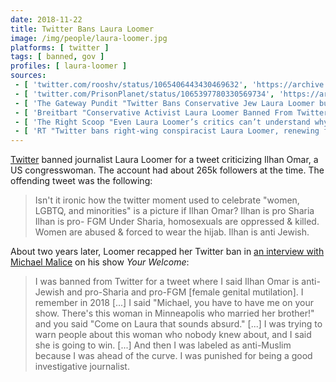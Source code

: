 ```yaml
---
date: 2018-11-22
title: Twitter Bans Laura Loomer
image: /img/people/laura-loomer.jpg
platforms: [ twitter ]
tags: [ banned, gov ]
profiles: [ laura-loomer ]
sources:
 - [ 'twitter.com/rooshv/status/1065406443430469632', 'https://archive.is/4tGB2' ]
 - [ 'twitter.com/PrisonPlanet/status/1065397780330569734', 'https://archive.is/PnkIr' ]
 - [ 'The Gateway Pundit "Twitter Bans Conservative Jew Laura Loomer but Farrakhan, Islamists, Anti-Semites and Threats Against Trump Family Still Allowed" by Jim Hoft (22 Nov 2018)', 'https://archive.is/AcwE3' ]
 - [ 'Breitbart "Conservative Activist Laura Loomer Banned From Twitter After Criticizing Congresswoman-Elect Ilhan Omar" by Alana Mastrangelo (22 Nov 2018)', 'https://archive.is/g4B7n' ]
 - [ 'The Right Scoop "Even Laura Loomer’s critics can’t understand why Twitter banned her…" (23 Nov 2020)', 'https://archive.is/uZdBA' ]
 - [ 'RT "Twitter bans right-wing conspiracist Laura Loomer, renewing free speech debate" (22 Nov 2020)', 'https://archive.is/9sQaU' ]
---
```


[Twitter](/twitter/) banned journalist Laura Loomer for a tweet criticizing
Ilhan Omar, a US congresswoman. The account had about 265k followers at the
time. The offending tweet was the following:

> Isn't it ironic how the twitter moment used to celebrate "women, LGBTQ, and
> minorities" is a picture if Ilhan Omar? Ilhan is pro Sharia Ilhan is pro- FGM
> Under Sharia, homosexuals are oppressed & killed. Women are abused & forced
> to wear the hijab. Ilhan is anti Jewish.

About two years later, Loomer recapped her Twitter ban in [an interview with
Michael Malice](https://www.youtube.com/watch?v=fXyFXSxXcVY) on his show _Your
Welcome_:

> I was banned from Twitter for a tweet where I said Ilhan Omar is anti-Jewish
> and pro-Sharia and pro-FGM [female genital mutilation]. I remember in 2018
> [...] I said "Michael, you have to have me on your show. There's this woman
> in Minneapolis who married her brother!" and you said "Come on Laura that
> sounds absurd." [...] I was trying to warn people about this woman who nobody
> knew about, and I said she is going to win. [...] And then I was labeled as
> anti-Muslim because I was ahead of the curve. I was punished for being a good
> investigative journalist.
